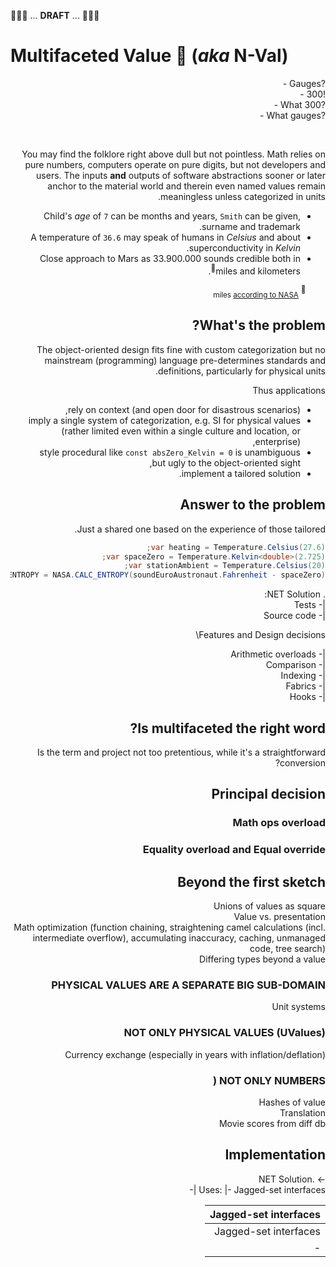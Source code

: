 🚧🚧🚧 ... **DRAFT** ... 🚧🚧🚧
# Multifaceted Value :diamond_shape_with_a_dot_inside: (_aka_ **N-Val**)

<div dir="rtl">?Gauges&nbsp;-</dir>
<div dir="rtl">!300&nbsp;-</dir>
<div dir="rtl">?What 300&nbsp;-</dir>
<div dir="rtl">?What gauges&nbsp;-</dir>
<p>&nbsp;</p>

You may find the folklore right above dull but not pointless. Math relies on pure numbers, computers operate on pure digits, but not developers and users. The inputs **and** outputs of software abstractions sooner or later anchor to the material world and therein even named values remain meaningless unless categorized in units. 

* Child's _age_ of `7` can be months and years, `Smith` can be given, surname and trademark.
* A temperature of `36.6` may speak of humans in _Celsius_ and about superconductivity in _Kelvin_.
* Close approach to Mars as 33.900.000 sounds credible both in miles and kilometers<sup>:rocket:</sup>.

&nbsp;&nbsp;&nbsp;&nbsp;&nbsp;&nbsp;&nbsp;&nbsp;<sup>:rocket:</sup> <sub>miles [according to NASA](https://mars.nasa.gov/all-about-mars/night-sky/close-approach/)</sub>

## What's the problem?

The object-oriented design fits fine with custom categorization but no mainstream (programming) language pre-determines standards and definitions, particularly for physical units. 

Thus applications 

 - rely on context (and open door for disastrous scenarios),
 - imply a single system of categorization, e.g. SI for physical values (rather limited even within a single culture and location, or enterprise),
 - style procedural like `const absZero_Kelvin = 0` is unambiguous but ugly to the object-oriented sight,
 - implement a tailored solution.

## Answer to the problem

Just a shared one based on the experience of those tailored.

```csharp
var heating = Temperature.Celsius(27.6);
var spaceZero = Temperature.Kelvin<double>(2.725);
var stationAmbient = Temperature.Celsius(20);
var diffENTROPY = NASA.CALC_ENTROPY(soundEuroAustronaut.Fahrenheit - spaceZero);

```

. NET Solution:\
|- Tests\
|- Source code

Features and Design decisions\

|- Arithmetic overloads\
|- Comparison\
|- Indexing\
|- Fabrics\
|- Hooks

## Is multifaceted the right word?

Is the term and project not too pretentious, while it's a straightforward conversion?

## Principal decision

### Math ops overload

### Equality overload and Equal override

## Beyond the first sketch

Unions of values as square\
Value vs. presentation\
Math optimization (function chaining, straightening camel calculations (incl. intermediate overflow), accumulating inaccuracy, caching, unmanaged code, tree search)\
Differing types beyond a value

### PHYSICAL VALUES ARE A SEPARATE BIG SUB-DOMAIN

Unit systems

### NOT ONLY PHYSICAL VALUES (UValues) 

Currency exchange (especially in years with inflation/deflation)

### NOT ONLY NUMBERS (

Hashes of value\
Translation\
Movie scores from diff db

## Implementation
-> .NET Solution\
Uses:
|- Jagged-set interfaces
|- 

| Jagged-set interfaces 
|- 
| Jagged-set interfaces 
|- 


